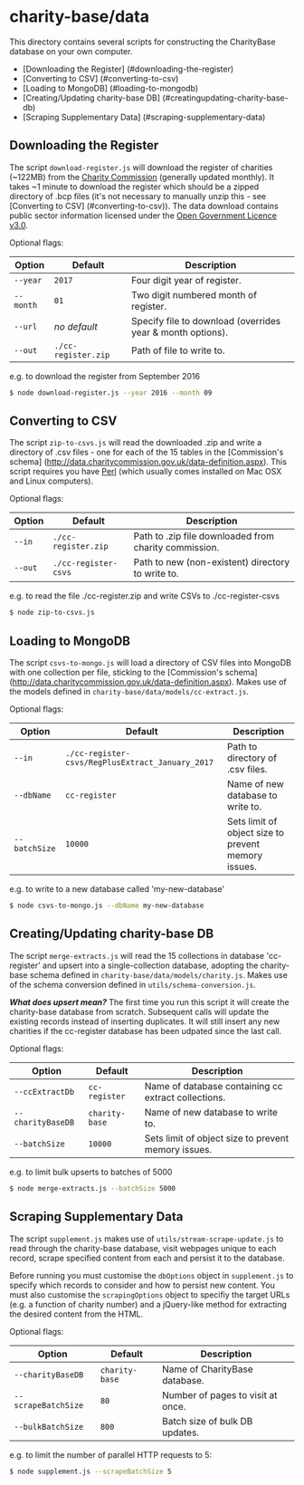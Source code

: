 # charity-base/data
This directory contains several scripts for constructing the CharityBase database on your own computer.

- [Downloading the Register] (#downloading-the-register)
- [Converting to CSV] (#converting-to-csv)
- [Loading to MongoDB] (#loading-to-mongodb)
- [Creating/Updating charity-base DB] (#creatingupdating-charity-base-db)
- [Scraping Supplementary Data] (#scraping-supplementary-data)

## Downloading the Register
The script `download-register.js` will download the register of charities (~122MB) from the [Charity Commission](http://data.charitycommission.gov.uk/) (generally updated monthly).  It takes ~1 minute to download the register which should be a zipped directory of .bcp files (it's not necessary to manually unzip this - see [Converting to CSV] (#converting-to-csv)).
The data download contains public sector information licensed under the [Open Government Licence v3.0](https://www.nationalarchives.gov.uk/doc/open-government-licence/version/3/).

Optional flags:

Option       |    Default              | Description
---          | ---                     | ---
`--year`     |    `2017`               | Four digit year of register.
`--month`    |    `01`                 | Two digit numbered month of register.
`--url`      |    *no default*         | Specify file to download (overrides year & month options).
`--out`      |    `./cc-register.zip`  | Path of file to write to.

e.g. to download the register from September 2016

```bash
$ node download-register.js --year 2016 --month 09
```

## Converting to CSV
The script `zip-to-csvs.js` will read the downloaded .zip and write a directory of .csv files - one for each of the 15 tables in the [Commission's schema] (http://data.charitycommission.gov.uk/data-definition.aspx).
This script requires you have [Perl](https://www.perl.org/get.html) (which usually comes installed on Mac OSX and Linux computers).

Optional flags:

Option     |    Default                | Description
---        | ---                       | ---
`--in`     |    `./cc-register.zip`    | Path to .zip file downloaded from charity commission.
`--out`    |    `./cc-register-csvs`   | Path to new (non-existent) directory to write to.

e.g. to read the file ./cc-register.zip and write CSVs to ./cc-register-csvs

```bash
$ node zip-to-csvs.js
```

## Loading to MongoDB
The script `csvs-to-mongo.js` will load a directory of CSV files into MongoDB with one collection per file, sticking to the [Commission's schema] (http://data.charitycommission.gov.uk/data-definition.aspx).  Makes use of the models defined in `charity-base/data/models/cc-extract.js`.

Optional flags:

Option          | Default                                          | Description
---             | ---                                              | ---
`--in`          | `./cc-register-csvs/RegPlusExtract_January_2017` | Path to directory of .csv files.
`--dbName`      | `cc-register`                                    | Name of new database to write to.
`--batchSize`   | `10000`                                          | Sets limit of object size to prevent memory issues.

e.g. to write to a new database called 'my-new-database'

```bash
$ node csvs-to-mongo.js --dbName my-new-database
```

## Creating/Updating charity-base DB
The script `merge-extracts.js` will read the 15 collections in database 'cc-register' and upsert into a single-collection database, adopting the charity-base schema defined in `charity-base/data/models/charity.js`.  Makes use of the schema conversion defined in `utils/schema-conversion.js`.

**_What does upsert mean?_** The first time you run this script it will create the charity-base database from scratch.  Subsequent calls will update the existing records instead of inserting duplicates.  It will still insert any new charities if the cc-register database has been udpated since the last call.

Optional flags:

Option              |    Default            | Description
---                 | ---                   | ---
`--ccExtractDb`     |    `cc-register`      | Name of database containing cc extract collections.
`--charityBaseDB`   |    `charity-base`     | Name of new database to write to.
`--batchSize`       |    `10000`            | Sets limit of object size to prevent memory issues.

e.g. to limit bulk upserts to batches of 5000

```bash
$ node merge-extracts.js --batchSize 5000
```

## Scraping Supplementary Data
The script `supplement.js` makes use of `utils/stream-scrape-update.js` to read through the charity-base database, visit webpages unique to each record, scrape specified content from each and persist it to the database.

Before running you must customise the `dbOptions` object in `supplement.js` to specify which records to consider and how to persist new content.  You must also customise the `scrapingOptions` object to specifiy the target URLs (e.g. a function of charity number) and a jQuery-like method for extracting the desired content from the HTML.

Optional flags:

Option              |    Default          | Description
---                 | ---                 | ---
`--charityBaseDB`   |    `charity-base`   | Name of CharityBase database.
`--scrapeBatchSize` |    `80`             | Number of pages to visit at once.
`--bulkBatchSize`   |    `800`            | Batch size of bulk DB updates.

e.g. to limit the number of parallel HTTP requests to 5:

```bash
$ node supplement.js --scrapeBatchSize 5
```

